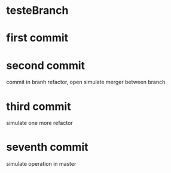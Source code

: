 # testeBranch
# first commit
# second commit
commit in branh refactor, open simulate merger between branch
#  third commit
simulate one more refactor

# seventh commit
simulate operation in master
